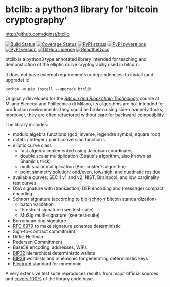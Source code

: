 # btclib: a python3 library for 'bitcoin cryptography'

<http://github.com/dginst/btclib>

[![Build Status](https://travis-ci.org/dginst/btclib.svg)](https://travis-ci.org/dginst/btclib)
[![Coverage Status](https://coveralls.io/repos/github/dginst/btclib/badge.svg)](https://coveralls.io/github/dginst/btclib)
[![PyPI status](https://img.shields.io/pypi/status/btclib.svg)](https://pypi.python.org/pypi/btclib/)
[![PyPI pyversions](https://img.shields.io/pypi/pyversions/btclib.svg)](https://pypi.python.org/pypi/btclib/)
[![PyPI version](https://img.shields.io/pypi/v/btclib.svg)](https://pypi.python.org/pypi/btclib/)
[![GitHub License](https://img.shields.io/github/license/dginst/btclib.svg)](https://github.com/dginst/btclib/blob/master/LICENSE)
[![ReadtheDocs](https://img.shields.io/readthedocs/btclib.svg)](https://btclib.readthedocs.io)

btclib is a python3 type annotated library intended for teaching and
demonstration of the elliptic curve cryptography used in bitcoin.

It does not have external requirements or dependencies;
to install (and upgrade) it:

```shell
python -m pip install --upgrade btclib
```

Originally developed for the
[_Bitcoin and Blockchain Technology_](https://www.ametrano.net/bbt/) course
at Milano Bicocca and Politecnico di Milano, its algorithms are not intended
for production environments: they could be broken using side-channel attacks;
moreover, they are often refactored without care for backward compatibility.

The library includes:

- modulo algebra functions (gcd, inverse, legendre symbol, square root)
- octets / integer / point conversion functions
- elliptic curve class
  - fast algebra implemented using Jacobian coordinates
  - double scalar multiplication (Straus's algorithm, also known as
    Shamir's trick)
  - multi scalar multiplication (Bos-coster's algorithm)
  - point simmetry solution: odd/even, low/high, and quadratic residue
- available curves: SEC 1 v1 and v2, NIST, Brainpool, and
  low cardinality test curves
- DSA signature with (transaction) DER encoding and (message) compact encoding
- Schnorr signature (according to
  [bip-schnorr](https://github.com/sipa/bips/blob/bip-schnorr/bip-schnorr.mediawiki)
  bitcoin standardization)
  - batch validation
  - threshold signature (see test-suite)
  - MuSig multi-signature (see test-suite)
- Borromean ring signature
- [RFC 6979](https://tools.ietf.org/html/rfc6979:) to make signature
  schemes deterministic
- Sign-to-contract commitment
- Diffie-Hellman
- Pedersen Committment
- Base58 encoding, addresses, WIFs
- [BIP32](https://github.com/bitcoin/bips/blob/master/bip-0032.mediawiki)
  hierarchical deterministic wallets
- [BIP39](https://github.com/bitcoin/bips/blob/master/bip-0039.mediawiki)
  wordlists and mnemonic for generating deterministic keys
- [Electrum](https://electrum.org/#home) standard for mnemonic

A very extensive test suite reproduces results from major official sources
and [covers 100%](https://coveralls.io/github/dginst/btclib) of the library
code base.
